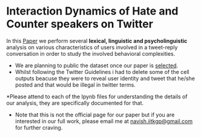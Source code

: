 # Interaction Dynamics of Hate and Counter speakers on Twitter

In this [Paper](https://easychair.org/conferences/submission.cgi?submission=4093468;a=20231343) we perform  several __lexical, linguistic and psycholinguistic__ analysis on various characteristics of users involved in a tweet-reply conversation in order to study the involved behavioral complexities.

* We are planning to public the dataset once our paper is [selected](https://www2019.thewebconf.org/).
* Whilst following the Twitter Guidelines i had to delete some of the cell outputs beacuse they were to reveal user identity and tweet that he/she posted and that would be illegal in twitter terms.

*Please attend to each of the Ipynb files for understanding the details of our analysis, they are specifically documented for that.
* Note that this is not the official page for our paper but if you are interested in our full work, please email me at navish.iitkgp@gmail.com for further craving. 

